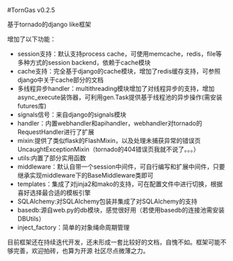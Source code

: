  #TornGas v0.2.5

基于tornado的django like框架

增加了以下功能：
 * session支持：默认支持process cache，可使用memcache，redis，file等多种方式的session backend，依赖于cache模块
 * cache支持：完全基于django的cache模块，增加了redis缓存支持，可参照django中关于cache部分的文档
 * 多线程异步handler：multithreading模块增加了对线程异步的支持，增加async_execute装饰器，可利用gen.Task提供基于线程池的异步操作(需安装futures库)
 * signals信号：来自django的signals模块
 * handler：内置webhandler和apihandler，webhandler对tornado的RequestHandler进行了扩展
 * mixin:提供了类似flask的FlashMixin，以及处理未捕获异常的错误页UncaughtExceptionMixin（tornado的404错误页我就不说了。。。）
 * utils:内置了部分实用函数
 * middleware：默认自带一个session中间件，可自行编写和扩展中间件，只要继承实现middleware下的BaseMiddleware类即可
 * templates：集成了对jinja2和mako的支持，可在配置文件中进行切换，根据喜好选择最合适的模板引擎
 * SQLAlchemy:对SQLAlchemy包装并集成了对SQLAlchemy的支持
 * basedb:源自web.py的db模块，感觉很好用（若使用basedb的连接池需安装DBUtils）
 * inject_factory：简单的对象绳命周期管理


目前框架还在持续迭代开发，还未形成一套比较好的文档，自愧不如。框架可能不够完善，欢迎拍砖，也算为开源
社区尽点微薄之力。



